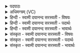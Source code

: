 <details><summary>पदपाठः</summary>

आ। कृ॒ष्णेन॑। रज॑सा। वर्त्त॑मानः। नि॒वे॒शय॒न्निति॑ निऽवे॒शय॑न्। अ॒मृत॑म्। मर्त्य॑म्। च॒। हि॒र॒ण्यये॑न। स॒वि॒ता। रथे॑न। आ। दे॒वः। या॒ति॒। भुव॑नानि। पश्य॑न्। ३१।
</details>

<details><summary>अधिमन्त्रम् (VC)</summary>

- सूर्य्यो देवता
- हिरण्यस्तूप ऋषिः
- विराट्त्रिष्टुप्
- धैवतः
</details>

<details><summary>हिन्दी - स्वामी दयानन्द सरस्वती  - विषयः</summary>

अब विद्युत् से क्या सिद्ध करना चाहिये, इस विषय को अगले मन्त्र में कहा है ॥
</details>

<details><summary>हिन्दी - स्वामी दयानन्द सरस्वती  - पदार्थः</summary>

पदार्थान्वयभाषाः -  हे विद्वन् ! आप जो (आ, कृष्णेन) आकर्षित हुए (रजसा) लोकसमूह के साथ (वर्त्तमानः) निरन्तर (अमृतम्) नाशरहित कारण (च) और (मर्त्यम्) नाशसहित कार्य्य को (निवेशयन्) अपनी-अपनी कक्षा में स्थित करता हु्आ (हिरण्ययेन) तेजःस्वरूप (रथेन) रमणीयस्वरूप के सहित (सविता) ऐश्वर्य का दाता (देवः) देदीप्यमान विद्युद्रूप अग्नि (भुवनानि) संसारस्थ वस्तुओं को (याति) प्राप्त होता है, उसको (पश्यन्) देखते हुए सम्यक् प्रयुक्त कीजिये ॥३१ ॥
</details>

<details><summary>हिन्दी - स्वामी दयानन्द सरस्वती  - भावार्थः</summary>

भावार्थभाषाः -  हे मनुष्यो ! जो बिजली कार्य और कारण को सम्यक् प्रकाशित कर सर्वत्र अभिव्याप्त तेजःस्वरूप शीघ्रगामिनी सबका आकर्षण करनेवाली है, उसको देखते हुए सम्प्रयोग में अभीष्ट स्थानों को शीघ्र जाया करो ॥३१ ॥
</details>

<details><summary>संस्कृत - स्वामी दयानन्द सरस्वती  - विषयः</summary>

अथ विद्युता किं साध्यमित्याह ॥
</details>

<details><summary>संस्कृत - स्वामी दयानन्द सरस्वती  - पदार्थः</summary>

पदार्थान्वयभाषाः -  हे विद्वँस्त्वं य आकृष्णेन रजसा सह वर्त्तमानः सततममृतं मर्त्यञ्च निवेशयन् हिरण्ययेन रथेन सविता देवो विद्युद् भुवनानि याति, तं पश्यन् सन् संप्रयुङ्ग्धि ॥३१ ॥
</details>

<details><summary>संस्कृत - स्वामी दयानन्द सरस्वती  - भावार्थः</summary>

भावार्थभाषाः -  हे मनुष्याः ! या विद्युत्कार्य्यं कारणं सम्प्रकाश्य सर्वत्राऽभिव्याप्ता तेजोमयी सद्योगामिनी सर्वाकर्षिका वर्त्तते, तां प्रेक्षमाणाः सन्तः संप्रयुज्याऽभीष्टानि सद्यो यात ॥३१ ॥
</details>